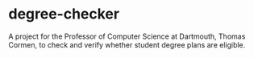 # degree-checker
A project for the Professor of Computer Science at Dartmouth, Thomas Cormen, to check and verify whether student degree plans are eligible.
